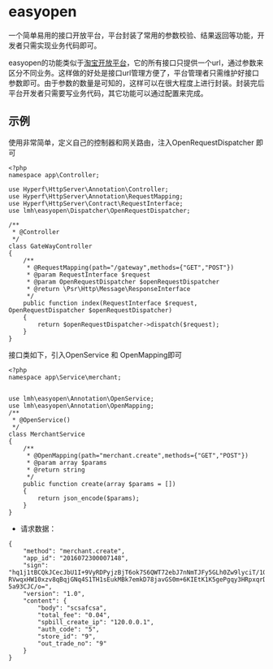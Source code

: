 
# easyopen
一个简单易用的接口开放平台，平台封装了常用的参数校验、结果返回等功能，开发者只需实现业务代码即可。

easyopen的功能类似于[淘宝开放平台](http://open.taobao.com/docs/api.htm?spm=a219a.7629065.0.0.6cQDnQ&apiId=4)，它的所有接口只提供一个url，通过参数来区分不同业务。这样做的好处是接口url管理方便了，平台管理者只需维护好接口参数即可。由于参数的数量是可知的，这样可以在很大程度上进行封装。封装完后平台开发者只需要写业务代码，其它功能可以通过配置来完成。


## 示例
使用非常简单，定义自己的控制器和网关路由，注入OpenRequestDispatcher 即可
```
<?php
namespace app\Controller;

use Hyperf\HttpServer\Annotation\Controller;
use Hyperf\HttpServer\Annotation\RequestMapping;
use Hyperf\HttpServer\Contract\RequestInterface;
use lmh\easyopen\Dispatcher\OpenRequestDispatcher;

/**
 * @Controller
 */
class GateWayController
{
    /**
     * @RequestMapping(path="/gateway",methods={"GET","POST"})
     * @param RequestInterface $request
     * @param OpenRequestDispatcher $openRequestDispatcher
     * @return \Psr\Http\Message\ResponseInterface
     */
    public function index(RequestInterface $request, OpenRequestDispatcher $openRequestDispatcher)
    {
        return $openRequestDispatcher->dispatch($request);
    }
}
```
接口类如下，引入OpenService 和 OpenMapping即可
```
<?php
namespace app\Service\merchant;


use lmh\easyopen\Annotation\OpenService;
use lmh\easyopen\Annotation\OpenMapping;
/**
 * @OpenService()
 */
class MerchantService
{
    /**
     * @OpenMapping(path="merchant.create",methods={"GET","POST"})
     * @param array $params
     * @return string
     */
    public function create(array $params = [])
    {
        return json_encode($params);
    }
}

```


- 请求数据：

```
{
    "method": "merchant.create",
    "app_id": "2016072300007148",
    "sign": "hq1j1tBCQkJCecJbU1I+9VyRDPyjzBjT6ok7S6QWT72ebJ7nNmTJFy5GLh0Zw9lyciT/1Qd7dDeF RVwqxHW10xzv8qBqjGNq4S1TH1sEukMBk7emkD78javGS0m+6KIEtK1K5gePgqy3HRpxqrD58jqZIOu5FIxY5m 5a93CJC/o=",
    "version": "1.0",
    "content": {
        "body": "scsafcsa",
        "total_fee": "0.04",
        "spbill_create_ip": "120.0.0.1",
        "auth_code": "5",
        "store_id": "9",
        "out_trade_no": "9"
    }
}
```
